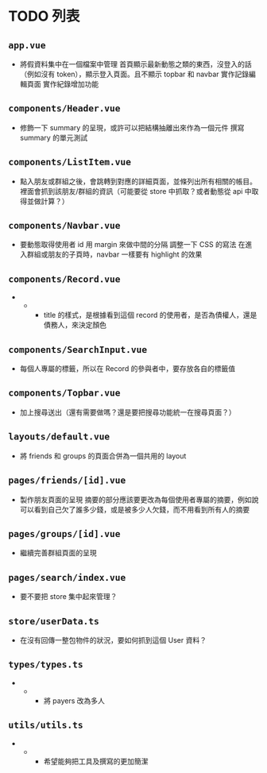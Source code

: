 # TODO 列表

## `app.vue`

- 將假資料集中在一個檔案中管理
首頁顯示最新動態之類的東西，沒登入的話（例如沒有 token），顯示登入頁面。且不顯示 topbar 和 navbar
實作記錄編輯頁面
實作紀錄增加功能
>


## `components/Header.vue`

- 修飾一下 summary 的呈現，或許可以把結構抽離出來作為一個元件
撰寫 summary 的單元測試


## `components/ListItem.vue`

- 點入朋友或群組之後，會跳轉到對應的詳細頁面，並條列出所有相關的帳目。裡面會抓到該朋友/群組的資訊（可能要從 store 中抓取？或者動態從 api 中取得並做計算？）
>


## `components/Navbar.vue`

- 要動態取得使用者 id
用 margin 來做中間的分隔
調整一下 CSS 的寫法
在進入群組或朋友的子頁時，navbar 一樣要有 highlight 的效果
>


## `components/Record.vue`

- * - title 的樣式，是根據看到這個 record 的使用者，是否為債權人，還是債務人，來決定顏色


## `components/SearchInput.vue`

- 每個人專屬的標籤，所以在 Record 的參與者中，要存放各自的標籤值
>


## `components/Topbar.vue`

- 加上搜尋送出（還有需要做嗎？還是要把搜尋功能統一在搜尋頁面？）
>


## `layouts/default.vue`

- 將 friends 和 groups 的頁面合併為一個共用的 layout
>


## `pages/friends/[id].vue`

- 製作朋友頁面的呈現
摘要的部分應該要更改為每個使用者專屬的摘要，例如說可以看到自己欠了誰多少錢，或是被多少人欠錢，而不用看到所有人的摘要
>


## `pages/groups/[id].vue`

- 繼續完善群組頁面的呈現
>


## `pages/search/index.vue`

- 要不要把 store 集中起來管理？
>


## `store/userData.ts`

- 在沒有回傳一整包物件的狀況，要如何抓到這個 User 資料？


## `types/types.ts`

- * - 將 payers 改為多人


## `utils/utils.ts`

- * - 希望能夠把工具及撰寫的更加簡潔


